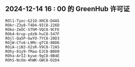 ## 2024-12-14 16 : 00 的 GreenHub 许可证
```
ROl1-Tyoc-G21O-XHC8-D4A5
ROkr-Z3y8-T4D4-9IC8-226D
ROko-ZeOC-SThM-VQC8-9CFE
ROk4-6rup-ydzN-huC8-547F
ROjl-Qa5P-GwYO-7YC8-20D3
ROjW-Cfv6-L9Mc-gTC8-80D6
ROiA-ciN3-X2sR-V9C8-72A5
ROhy-81y9-fMaa-EJC8-B0D0
ROha-ArIZ-kyue-9gC8-0B4E
ROhS-NcOm-4hWK-GWC8-D2D4
```
